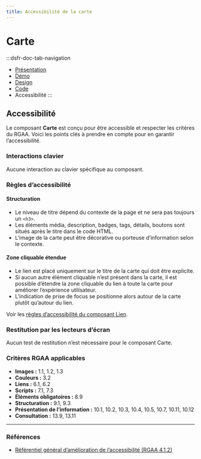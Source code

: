 ```yaml
---
title: Accessibilité de la carte
---
```


# Carte

:::dsfr-doc-tab-navigation
- [Présentation](../index.md)
- [Démo](../demo/index.md)
- [Design](../design/index.md)
- [Code](../code/index.md)
- Accessibilité
:::

## Accessibilité

Le composant **Carte** est conçu pour être accessible et respecter les critères du RGAA. Voici les points clés à prendre en compte pour en garantir l’accessibilité.

### Interactions clavier

Aucune interaction au clavier spécifique au composant.

### Règles d’accessibilité

#### Structuration

- Le niveau de titre dépend du contexte de la page et ne sera pas toujours un `<h3>`.
- Les éléments média, description, badges, tags, détails, boutons sont situés après le titre dans le code HTML.
- L’image de la carte peut être décorative ou porteuse d’information selon le contexte.

#### Zone cliquable étendue

- Le lien est placé uniquement sur le titre de la carte qui doit être explicite.
- Si aucun autre élément cliquable n’est présent dans la carte, il est possible d’étendre la zone cliquable du lien à toute la carte pour améliorer l’expérience utilisateur.
- L’indication de prise de focus se positionne alors autour de la carte plutôt qu’autour du lien.

Voir les [règles d’accessibilité du composant Lien](../../../../link/_part/doc/accessibility/index.md#regles-d-accessibilite).

### Restitution par les lecteurs d’écran

Aucun test de restitution n’est nécessaire pour le composant Carte.

### Critères RGAA applicables

- **Images&nbsp;:** 1.1, 1.2, 1.3
- **Couleurs&nbsp;:** 3.2
- **Liens&nbsp;:** 6.1, 6.2
- **Scripts&nbsp;:** 7.1, 7.3
- **Éléments obligatoires&nbsp;:** 8.9
- **Structuration&nbsp;:** 9.1, 9.3
- **Présentation de l’information&nbsp;:** 10.1, 10.2, 10.3, 10.4, 10.5, 10.7, 10.11, 10.12
- **Consultation&nbsp;:** 13.9, 13.11

---

### Références

- [Référentiel général d’amélioration de l’accessibilité (RGAA 4.1.2)](https://accessibilite.numerique.gouv.fr/methode/criteres-et-tests/)